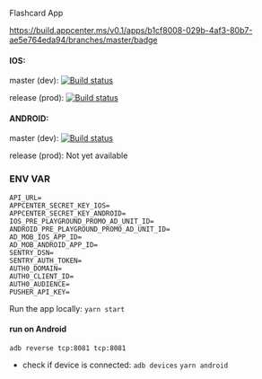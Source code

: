 Flashcard App

https://build.appcenter.ms/v0.1/apps/b1cf8008-029b-4af3-80b7-ae5e764eda94/branches/master/badge

#### IOS:
master (dev): [![Build status](https://build.appcenter.ms/v0.1/apps/e9a179b2-6d20-4972-baa5-88555b777e12/branches/master/badge)](https://appcenter.ms)
  
release (prod): [![Build status](https://build.appcenter.ms/v0.1/apps/e9a179b2-6d20-4972-baa5-88555b777e12/branches/release/badge)](https://appcenter.ms)

#### ANDROID:
master (dev): [![Build status](https://build.appcenter.ms/v0.1/apps/b1cf8008-029b-4af3-80b7-ae5e764eda94/branches/master/badge)](https://appcenter.ms)
  
release (prod): Not yet available


### ENV VAR

```
API_URL=
APPCENTER_SECRET_KEY_IOS=
APPCENTER_SECRET_KEY_ANDROID=
IOS_PRE_PLAYGROUND_PROMO_AD_UNIT_ID=
ANDROID_PRE_PLAYGROUND_PROMO_AD_UNIT_ID=
AD_MOB_IOS_APP_ID=
AD_MOB_ANDROID_APP_ID=
SENTRY_DSN=
SENTRY_AUTH_TOKEN=
AUTH0_DOMAIN=
AUTH0_CLIENT_ID=
AUTH0_AUDIENCE=
PUSHER_API_KEY=
```

Run the app locally:
```yarn start```

#### run on Android

```adb reverse tcp:8081 tcp:8081```
- check if device is connected: ```adb devices```
```yarn android```
